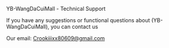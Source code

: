 YB-WangDaCuiMall - Technical Support

If you have any suggestions or functional questions about (YB-WangDaCuiMall), you can contact us

Our email: Crookiiixx80609@gmail.com

